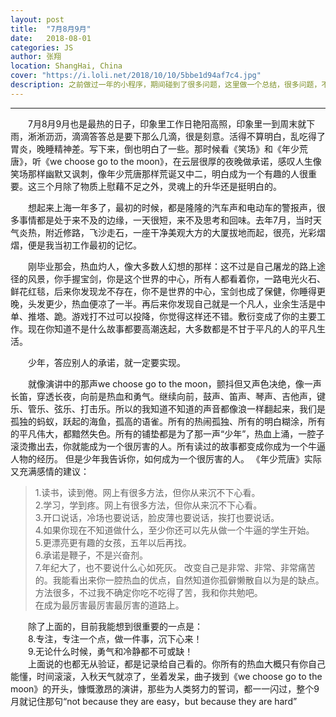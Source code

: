 ```yaml
---
layout: post
title:  "7月8月9月"
date:   2018-08-01
categories: JS
author: 张翔
location: ShangHai, China
cover: "https://i.loli.net/2018/10/10/5bbe1d94af7c4.jpg"
description: 之前做过一年的小程序，期间碰到了很多问题，这里做一个总结，很多问题，不知道微信有没有去解决。这里只是做一个简单明了的记录。
---
```

---
&emsp;&emsp;7月8月9月也是最热的日子，印象里工作日艳阳高照，印象里一到周末就下雨，淅淅沥沥，滴滴答答总是要下那么几滴，很是刻意。活得不算明白，乱吃得了胃炎，晚睡精神差。写下来，倒也明白了一些。那时候看《笑场》和《年少荒唐》，听《we choose go to the moon》，在云层很厚的夜晚做承诺，感叹人生像笑场那样幽默又讽刺，像年少荒唐那样荒诞又中二，明白成为一个有趣的人很重要。这三个月除了物质上慰藉不足之外，灵魂上的升华还是挺明白的。


&emsp;&emsp;想起来上海一年多了，最初的时候，都是隆隆的汽车声和电动车的警报声，很多事情都是处于来不及的边缘，一天很短，来不及思考和回味。去年7月，当时天气炎热，附近修路，飞沙走石，一座干净美观大方的大厦拔地而起，很亮，光彩熠熠，便是我当初工作最初的记忆。


&emsp;&emsp;刚毕业那会，热血灼人，像大多数人幻想的那样：这不过是自己屠龙的路上途径的风景，你手握宝剑，你是这个世界的中心，所有人都看着你，一路电光火石、鲜花红毯，后来你发现龙不存在，你不是世界的中心，宝剑也成了保健，你睡得更晚，头发更少，热血便凉了一半。再后来你发现自己就是一个凡人，业余生活是中单、推塔、跪。游戏打不过可以投降，你觉得这样还不错。敷衍变成了你的主要工作。现在你知道不是什么故事都要高潮迭起，大多数都是不甘于平凡的人的平凡生活。


&emsp;&emsp;少年，答应别人的承诺，就一定要实现。


&emsp;&emsp;就像演讲中的那声we choose go to the moon，颤抖但又声色决绝，像一声长笛，穿透长夜，向前是热血和勇气。继续向前，鼓声、笛声、琴声、吉他声，键乐、管乐、弦乐、打击乐。所以的我知道不知道的声音都像浪一样翻起来，我们是孤独的蚂蚁，跃起的海鱼，孤高的语雀。所有的热闹孤独、所有的明白糊涂，所有的平凡伟大，都黯然失色。所有的铺垫都是为了那一声“少年”，热血上涌，一腔子滚烫撒出去，你就能成为一个很厉害的人。所有读过的故事都变成你成为一个牛逼人物的经历。
但是少年我告诉你，如何成为一个很厉害的人。
《年少荒唐》实际又充满感情的建议：


> 1.读书，读到倦。网上有很多方法，但你从来沉不下心看。  
> 2.学习，学到疼。网上有很多方法，但你从来沉不下心看。  
> 3.开口说话，冷场也要说话，脸皮薄也要说话，挨打也要说话。  
> 4.如果你现在不知道做什么，至少你还可以先从做一个牛逼的学生开始。  
> 5.更漂亮更有趣的女孩，五年以后再找。  
> 6.承诺是鞭子，不是兴奋剂。  
> 7.年纪大了，也不要说什么心如死灰。 改变自己是非常、非常、非常痛苦的。我能看出来你一腔热血的优点，自然知道你孤僻懒散自以为是的缺点。方法很多，不过我不确定你吃不吃得了苦，我和你共勉吧。  
> 在成为最厉害最厉害最厉害的道路上。  


&emsp;&emsp;除了上面的，目前我能想到很重要的一点是：  
&emsp;&emsp;8.专注，专注一个点，做一件事，沉下心来！   
&emsp;&emsp;9.无论什么时候，勇气和冷静都不可或缺！  
&emsp;&emsp;上面说的也都无从验证，都是记录给自己看的。你所有的热血大概只有你自己能懂，时间滚滚，入秋天气就凉了，坐着发呆，曲子拨到《we choose go to the moon》的开头，慷慨激昂的演讲，那些为人类努力的誓词，都一一闪过，整个9月就记住那句“not because they are easy，but because they are hard”  